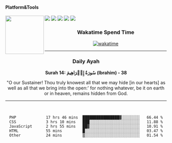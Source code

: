 #### Platform&Tools

[![](https://img.shields.io/badge/-NPM-cb3837?style=flat-square&logo=npm&logoColor=white)](https://npmjs.com/)
[![](https://img.shields.io/badge/PHP-777BB4?style=flat-square&logo=php&logoColor=white)](https://nodejs.org/)
[![](https://img.shields.io/badge/Julia-9558B2?style=flat-square&logo=julia&logoColor=white)](https://nodejs.org/)
<img src="https://avatars.githubusercontent.com/u/31664438?v=4" width="120" align="left">
[![](https://img.shields.io/badge/-Node.js-43853d?style=flat-square&logo=node.js&logoColor=ffffff)](https://nodejs.org/)
[![](https://img.shields.io/badge/Visual_Studio_Code-0078D4?style=flat-square&logo=visual%20studio%20code&logoColor=white)](https://nodejs.org/)

<center>
  
### Wakatime Spend Time 
  
[![wakatime](https://wakatime.com/badge/user/87646243-158a-4241-a3cb-668e1fa2dbb8.svg)](https://wakatime.com/@87646243-158a-4241-a3cb-668e1fa2dbb8)
               

_______ 
### Daily Ayah

<!--START_SECTION:quran-->

**Surah 14: سُورَةُ إِبۡرَاهِيمَ (Ibrahim) - 38**

"O our Sustainer! Thou truly knowest all that we may hide [in our hearts] as well as all that we bring into the open:' for nothing whatever, be it on earth or in heaven, remains hidden from God.
 <!--END_SECTION:quran-->

  
                       
                                             
_______

&nbsp;&nbsp;     &nbsp;&nbsp;    &nbsp;&nbsp;   &nbsp;&nbsp;
 
<!--START_SECTION:waka-->

```text
PHP             17 hrs 46 mins  ████████████████▓░░░░░░░░   66.44 %
CSS             3 hrs 10 mins   ███░░░░░░░░░░░░░░░░░░░░░░   11.88 %
JavaScript      2 hrs 55 mins   ██▓░░░░░░░░░░░░░░░░░░░░░░   10.91 %
HTML            55 mins         █░░░░░░░░░░░░░░░░░░░░░░░░   03.47 %
Other           24 mins         ▒░░░░░░░░░░░░░░░░░░░░░░░░   01.54 %
```

<!--END_SECTION:waka-->
